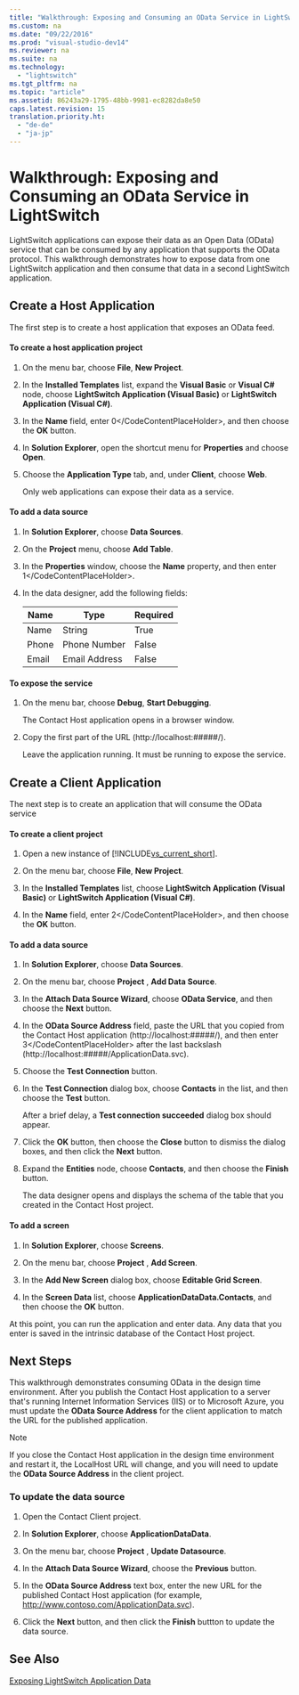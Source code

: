 ```yaml
---
title: "Walkthrough: Exposing and Consuming an OData Service in LightSwitch"
ms.custom: na
ms.date: "09/22/2016"
ms.prod: "visual-studio-dev14"
ms.reviewer: na
ms.suite: na
ms.technology: 
  - "lightswitch"
ms.tgt_pltfrm: na
ms.topic: "article"
ms.assetid: 86243a29-1795-48bb-9981-ec8282da8e50
caps.latest.revision: 15
translation.priority.ht: 
  - "de-de"
  - "ja-jp"
---
```

# Walkthrough: Exposing and Consuming an OData Service in LightSwitch
LightSwitch applications can expose their data as an Open Data (OData) service that can be consumed by any application that supports the OData protocol. This walkthrough demonstrates how to expose data from one LightSwitch application and then consume that data in a second LightSwitch application.  
  
## Create a Host Application  
 The first step is to create a host application that exposes an OData feed.  
  
#### To create a host application project  
  
1.  On the menu bar, choose **File**, **New Project**.  
  
2.  In the **Installed Templates** list, expand the **Visual Basic** or **Visual C#** node, choose **LightSwitch Application (Visual Basic)** or **LightSwitch Application (Visual C#)**.  
  
3.  In the **Name** field, enter <CodeContentPlaceHolder>0\</CodeContentPlaceHolder>, and then choose the **OK** button.  
  
4.  In **Solution Explorer**, open the shortcut menu for **Properties** and choose **Open**.  
  
5.  Choose the **Application Type** tab, and, under **Client**, choose **Web**.  
  
     Only web applications can expose their data as a service.  
  
#### To add a data source  
  
1.  In **Solution Explorer**, choose **Data Sources**.  
  
2.  On the **Project**  menu, choose **Add Table**.  
  
3.  In the **Properties** window, choose the **Name** property, and then enter <CodeContentPlaceHolder>1\</CodeContentPlaceHolder>.  
  
4.  In the data designer, add the following fields:  
  
    |Name|Type|Required|  
    |----------|----------|--------------|  
    |Name|String|True|  
    |Phone|Phone Number|False|  
    |Email|Email Address|False|  
  
#### To expose the service  
  
1.  On the menu bar, choose **Debug**, **Start Debugging**.  
  
     The Contact Host application opens in a browser window.  
  
2.  Copy the first part of the URL (http://localhost:#####/).  
  
     Leave the application running. It must be running to expose the service.  
  
## Create a Client Application  
 The next step is to create an application that will consume the OData service  
  
#### To create a client project  
  
1.  Open a new instance of [!INCLUDE[vs_current_short](../vs140/includes/vs_current_short_md.md)].  
  
2.  On the menu bar, choose **File**, **New Project**.  
  
3.  In the **Installed Templates** list, choose **LightSwitch Application (Visual Basic)** or **LightSwitch Application (Visual C#)**.  
  
4.  In the **Name** field, enter <CodeContentPlaceHolder>2\</CodeContentPlaceHolder>, and then choose the **OK** button.  
  
#### To add a data source  
  
1.  In **Solution Explorer**, choose **Data Sources**.  
  
2.  On the menu bar, choose **Project** , **Add Data Source**.  
  
3.  In the **Attach Data Source Wizard**, choose **OData Service**, and then choose the **Next** button.  
  
4.  In the **OData Source Address** field, paste the URL that you copied from the Contact Host application (http://localhost:#####/), and then enter <CodeContentPlaceHolder>3\</CodeContentPlaceHolder> after the last backslash (http://localhost:#####/ApplicationData.svc).  
  
5.  Choose the **Test Connection** button.  
  
6.  In the **Test Connection** dialog box, choose **Contacts** in the list, and then choose the **Test** button.  
  
     After a brief delay, a **Test connection succeeded** dialog box should appear.  
  
7.  Click the **OK** button, then choose the **Close** button to dismiss the dialog boxes, and then click the **Next** button.  
  
8.  Expand the **Entities** node, choose **Contacts**, and then choose the **Finish** button.  
  
     The data designer opens and displays the schema of the table that you created in the Contact Host project.  
  
#### To add a screen  
  
1.  In **Solution Explorer**, choose **Screens**.  
  
2.  On the menu bar, choose **Project** , **Add Screen**.  
  
3.  In the **Add New Screen** dialog box, choose **Editable Grid Screen**.  
  
4.  In the **Screen Data** list, choose **ApplicationDataData.Contacts**, and then choose the **OK** button.  
  
 At this point, you can run the application and enter data. Any data that you enter is saved in the intrinsic database of the Contact Host project.  
  
## Next Steps  
 This walkthrough demonstrates consuming OData in the design time environment. After you publish the Contact Host application to a server that's running Internet Information Services (IIS) or to Microsoft Azure, you must update the **OData Source Address** for the client application to match the URL for the published application.  
  
> [!NOTE]
>  If you close the Contact Host application in the design time environment and restart it, the LocalHost URL will change, and you will need to update the **OData Source Address** in the client project.  
  
### To update the data source  
  
1.  Open the Contact Client project.  
  
2.  In **Solution Explorer**, choose **ApplicationDataData**.  
  
3.  On the menu bar, choose **Project** , **Update Datasource**.  
  
4.  In the **Attach Data Source Wizard**, choose the **Previous** button.  
  
5.  In the **OData Source Address** text box, enter the new URL for the published Contact Host application (for example, http://www.contoso.com/ApplicationData.svc).  
  
6.  Click the **Next** button, and then click the **Finish** buttton to update the data source.  
  
## See Also  
 [Exposing LightSwitch Application Data](../vs140/exposing-lightswitch-application-data.md)